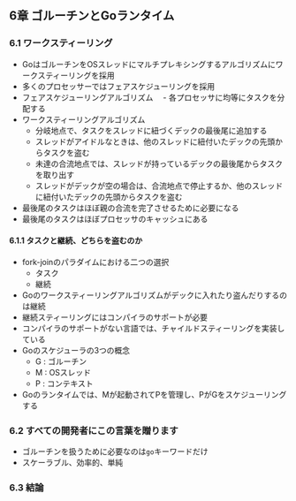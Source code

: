 ## 6章 ゴルーチンとGoランタイム

### 6.1 ワークスティーリング
- GoはゴルーチンをOSスレッドにマルチプレキシングするアルゴリズムにワークスティーリングを採用
- 多くのプロセッサーではフェアスケジューリングを採用
- フェアスケジューリングアルゴリズム
　- 各プロセッサに均等にタスクを分配する
- ワークスティーリングアルゴリズム
  - 分岐地点で、タスクをスレッドに紐づくデックの最後尾に追加する
  - スレッドがアイドルなときは、他のスレッドに紐付いたデックの先頭からタスクを盗む
  - 未達の合流地点では、スレッドが持っているデックの最後尾からタスクを取り出す
  - スレッドがデックが空の場合は、合流地点で停止するか、他のスレッドに紐付いたデックの先頭からタスクを盗む
- 最後尾のタスクはほぼ親の合流を完了させるために必要になる
- 最後尾のタスクはほぼプロセッサのキャッシュにある

#### 6.1.1 タスクと継続、どちらを盗むのか
- fork-joinのパラダイムにおける二つの選択
  - タスク
  - 継続
- Goのワークスティーリングアルゴリズムがデックに入れたり盗んだりするのは継続
- 継続スティーリングにはコンパイラのサポートが必要
- コンパイラのサポートがない言語では、チャイルドスティーリングを実装している
- Goのスケジューラの3つの概念
  - G : ゴルーチン
  - M : OSスレッド
  - P : コンテキスト
- Goのランタイムでは、Mが起動されてPを管理し、PがGをスケジューリングする

### 6.2 すべての開発者にこの言葉を贈ります
- ゴルーチンを扱うために必要なのは`go`キーワードだけ
- スケーラブル、効率的、単純

### 6.3 結論
